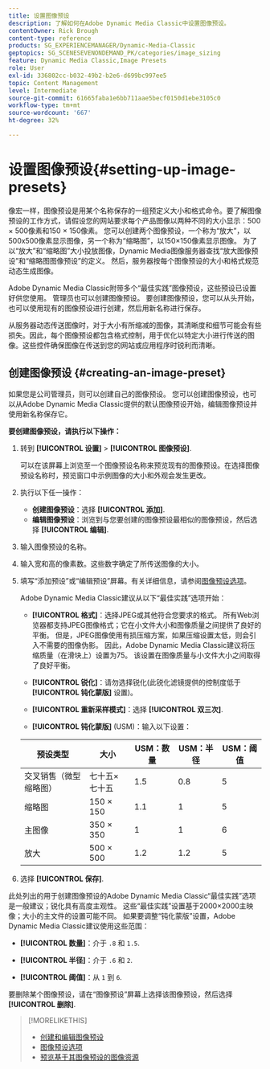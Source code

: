 ```yaml
---
title: 设置图像预设
description: 了解如何在Adobe Dynamic Media Classic中设置图像预设。
contentOwner: Rick Brough
content-type: reference
products: SG_EXPERIENCEMANAGER/Dynamic-Media-Classic
geptopics: SG_SCENESEVENONDEMAND_PK/categories/image_sizing
feature: Dynamic Media Classic,Image Presets
role: User
exl-id: 336802cc-b032-49b2-b2e6-d699bc997ee5
topic: Content Management
level: Intermediate
source-git-commit: 61665faba1e6bb711aae5becf0150d1ebe3105c0
workflow-type: tm+mt
source-wordcount: '667'
ht-degree: 32%

---
```


# 设置图像预设{#setting-up-image-presets}

像宏一样，图像预设是用某个名称保存的一组预定义大小和格式命令。要了解图像预设的工作方式，请假设您的网站要求每个产品图像以两种不同的大小显示：500 × 500像素和150 × 150像素。 您可以创建两个图像预设，一个称为“放大”，以500x500像素显示图像，另一个称为“缩略图”，以150×150像素显示图像。 为了以“放大”和“缩略图”大小投放图像，Dynamic Media图像服务器查找“放大图像预设”和“缩略图图像预设”的定义。 然后，服务器按每个图像预设的大小和格式规范动态生成图像。

Adobe Dynamic Media Classic附带多个“最佳实践”图像预设，这些预设已设置好供您使用。 管理员也可以创建图像预设。 要创建图像预设，您可以从头开始，也可以使用现有的图像预设进行创建，然后用新名称进行保存。

从服务器动态传送图像时，对于大小有所缩减的图像，其清晰度和细节可能会有些损失。因此，每个图像预设都包含格式控制，用于优化以特定大小进行传送的图像。这些控件确保图像在传送到您的网站或应用程序时锐利而清晰。

## 创建图像预设 {#creating-an-image-preset}

如果您是公司管理员，则可以创建自己的图像预设。 您可以创建图像预设，也可以从Adobe Dynamic Media Classic提供的默认图像预设开始，编辑图像预设并使用新名称保存它。

**要创建图像预设，请执行以下操作：**

1. 转到 **[!UICONTROL 设置]** > **[!UICONTROL 图像预设]**.

   可以在该屏幕上浏览至一个图像预设名称来预览现有的图像预设。在选择图像预设名称时，预览窗口中示例图像的大小和外观会发生更改。

1. 执行以下任一操作：

   * **创建图像预设**：选择 **[!UICONTROL 添加]**.
   * **编辑图像预设**：浏览到与您要创建的图像预设最相似的图像预设，然后选择 **[!UICONTROL 编辑]**.

1. 输入图像预设的名称。
1. 输入宽和高的像素数。这些数字确定了所传送图像的大小。
1. 填写“添加预设”或“编辑预设”屏幕。有关详细信息，请参阅[图像预设选项](application-setup.md#image_preset_options)。

   Adobe Dynamic Media Classic建议从以下“最佳实践”选项开始：

   * **[!UICONTROL 格式]**：选择JPEG或其他符合您要求的格式。 所有Web浏览器都支持JPEG图像格式；它在小文件大小和图像质量之间提供了良好的平衡。 但是，JPEG图像使用有损压缩方案，如果压缩设置太低，则会引入不需要的图像伪影。 因此，Adobe Dynamic Media Classic建议将压缩质量（在滑块上）设置为75。 该设置在图像质量与小文件大小之间取得了良好平衡。

   * **[!UICONTROL 锐化]**：请勿选择锐化(此锐化滤镜提供的控制度低于 **[!UICONTROL 钝化蒙版]** 设置)。

   * **[!UICONTROL 重新采样模式]**：选择 **[!UICONTROL 双三次]**.

   * **[!UICONTROL 钝化蒙版]** (USM)：输入以下设置：

   | 预设类型 | 大小 | USM：数量 | USM：半径 | USM：阈值 |
   | --- | --- | --- | --- | --- |
   | 交叉销售（微型缩略图） | 七十五×七十五 | 1.5 | 0.8 | 5 |
   | 缩略图 | 150 × 150 | 1.1 | 1 | 5 |
   | 主图像 | 350 × 350 | 1 | 1 | 6 |
   | 放大 | 500 × 500 | 1.2 | 1.2 | 5 |

1. 选择 **[!UICONTROL 保存]**.

此处列出的用于创建图像预设的Adobe Dynamic Media Classic“最佳实践”选项是一般建议；锐化具有高度主观性。 这些“最佳实践”设置基于2000×2000主映像；大小的主文件的设置可能不同。 如果要调整“钝化蒙版”设置，Adobe Dynamic Media Classic建议使用这些范围：

* **[!UICONTROL 数量]**：介于 `.8` 和 `1.5`.

* **[!UICONTROL 半径]**：介于 `.6` 和 `2`.

* **[!UICONTROL 阈值]**：从 `1` 到 `6`.

要删除某个图像预设，请在“图像预设”屏幕上选择该图像预设，然后选择 **[!UICONTROL 删除]**.

>[!MORELIKETHIS]
>
>* [创建和编辑图像预设](application-setup.md#creating_and_editing_image_presets)
>* [图像预设选项](application-setup.md#image_preset_options)
>* [预览基于其图像预设的图像资源](previewing-asset.md#previewing_an_image_asset_based_on_its_image_preset)
